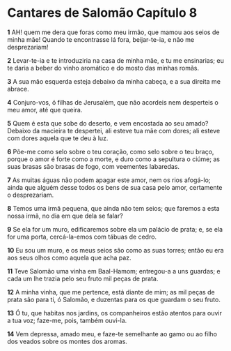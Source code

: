 # Cantares de Salomão Capítulo 8

**1** 	AH! quem me dera que foras como meu irmão, que mamou aos seios de minha mãe! Quando te encontrasse lá fora, beijar-te-ia, e não me desprezariam!

**2** 	Levar-te-ia e te introduziria na casa de minha mãe, e tu me ensinarias; eu te daria a beber do vinho aromático e do mosto das minhas romãs.

**3** 	A sua mão esquerda esteja debaixo da minha cabeça, e a sua direita me abrace.

**4** 	Conjuro-vos, ó filhas de Jerusalém, que não acordeis nem desperteis o meu amor, até que queira.

**5** 	Quem é esta que sobe do deserto, e vem encostada ao seu amado? Debaixo da macieira te despertei, ali esteve tua mãe com dores; ali esteve com dores aquela que te deu à luz.

**6** 	Põe-me como selo sobre o teu coração, como selo sobre o teu braço, porque o amor é forte como a morte, e duro como a sepultura o ciúme; as suas brasas são brasas de fogo, com veementes labaredas.

**7** 	As muitas águas não podem apagar este amor, nem os rios afogá-lo; ainda que alguém desse todos os bens de sua casa pelo amor, certamente o desprezariam.

**8** 	Temos uma irmã pequena, que ainda não tem seios; que faremos a esta nossa irmã, no dia em que dela se falar?

**9** 	Se ela for um muro, edificaremos sobre ela um palácio de prata; e, se ela for uma porta, cercá-la-emos com tábuas de cedro.

**10** 	Eu sou um muro, e os meus seios são como as suas torres; então eu era aos seus olhos como aquela que acha paz.

**11** 	Teve Salomão uma vinha em Baal-Hamom; entregou-a a uns guardas; e cada um lhe trazia pelo seu fruto mil peças de prata.

**12** 	A minha vinha, que me pertence, está diante de mim; as mil peças de prata são para ti, ó Salomão, e duzentas para os que guardam o seu fruto.

**13** 	Ó tu, que habitas nos jardins, os companheiros estão atentos para ouvir a tua voz; faze-me, pois, também ouvi-la.

**14** 	Vem depressa, amado meu, e faze-te semelhante ao gamo ou ao filho dos veados sobre os montes dos aromas.


